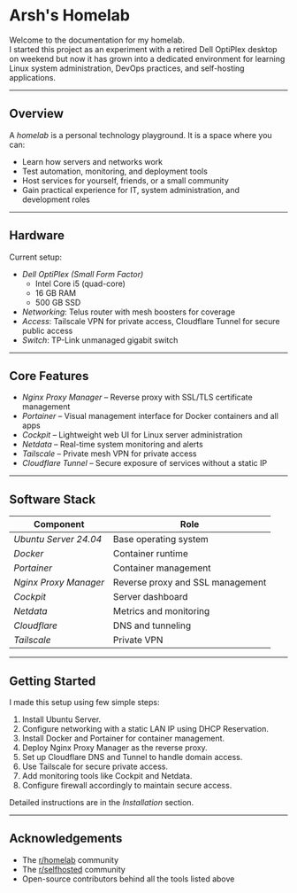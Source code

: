 # Arsh's Homelab

Welcome to the documentation for my homelab.  
I started this project as an experiment with a retired Dell OptiPlex desktop on weekend but now it has grown into a dedicated environment for learning Linux system administration, DevOps practices, and self-hosting applications.

---

## Overview

A *homelab* is a personal technology playground. It is a space where you can:

* Learn how servers and networks work
* Test automation, monitoring, and deployment tools
* Host services for yourself, friends, or a small community
* Gain practical experience for IT, system administration, and development roles

---

## Hardware

Current setup:
- *Dell OptiPlex (Small Form Factor)*  
  - Intel Core i5 (quad-core)  
  - 16 GB RAM  
  - 500 GB SSD  
- *Networking*: Telus router with mesh boosters for coverage  
- *Access*: Tailscale VPN for private access, Cloudflare Tunnel for secure public access  
- *Switch*: TP-Link unmanaged gigabit switch

---

## Core Features

- *Nginx Proxy Manager* – Reverse proxy with SSL/TLS certificate management  
- *Portainer* – Visual management interface for Docker containers and all apps
- *Cockpit* – Lightweight web UI for Linux server administration  
- *Netdata* – Real-time system monitoring and alerts  
- *Tailscale* – Private mesh VPN for private access  
- *Cloudflare Tunnel* – Secure exposure of services without a static IP  

---

## Software Stack

| Component               | Role                                    |
|--------------------------|-----------------------------------------|
| *Ubuntu Server 24.04* | Base operating system                   |
| *Docker*              | Container runtime                       |
| *Portainer*           | Container management                    |
| *Nginx Proxy Manager* | Reverse proxy and SSL management         |
| *Cockpit*             | Server dashboard                        |
| *Netdata*             | Metrics and monitoring                  |
| *Cloudflare*          | DNS and tunneling                       |
| *Tailscale*           | Private VPN                             |

---

## Getting Started

I made this setup using few simple steps:

1. Install Ubuntu Server.  
2. Configure networking with a static LAN IP using DHCP Reservation.  
3. Install Docker and Portainer for container management.  
4. Deploy Nginx Proxy Manager as the reverse proxy.  
5. Set up Cloudflare DNS and Tunnel to handle domain access.  
6. Use Tailscale for secure private access.  
7. Add monitoring tools like Cockpit and Netdata.  
8. Configure firewall accordingly to maintain secure access.  

Detailed instructions are in the *Installation* section.

---

## Acknowledgements

- The [r/homelab](https://www.reddit.com/r/homelab/wiki/introduction) community  
- The [r/selfhosted](https://wiki.r-selfhosted.com/) community    
- Open-source contributors behind all the tools listed above